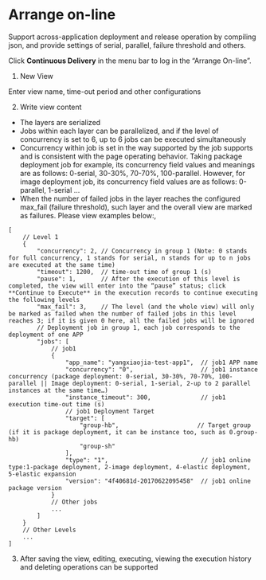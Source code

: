 # Arrange on-line


Support across-application deployment and release operation by compiling json, and provide settings of serial, parallel, failure threshold and others.

Click **Continuous Delivery** in the menu bar to log in the “Arrange On-line”.

1. New View

Enter view name, time-out period and other configurations

2. Write view content

- The layers are serialized
- Jobs within each layer can be parallelized, and if the level of concurrency is set to 6, up to 6 jobs can be executed simultaneously
- Concurrency within job is set in the way supported by the job supports and is consistent with the page operating behavior. Taking package deployment job for example, its concurrency field values and meanings are as follows: 0-serial, 30-30%, 70-70%, 100-parallel. However, for image deployment job, its concurrency field values are as follows: 0-parallel, 1-serial …
- When the number of failed jobs in the layer reaches the configured max_fail (failure threshold), such layer and the overall view are marked as failures. Please view examples below:,

```
[
    // Level 1
    {
        "concurrency": 2, // Concurrency in group 1 (Note: 0 stands for full concurrency, 1 stands for serial, n stands for up to n jobs are executed at the same time)
        "timeout": 1200,  // time-out time of group 1 (s)
        "pause": 1,       // After the execution of this level is completed, the view will enter into the “pause” status; click **Continue to Execute** in the execution records to continue executing the following levels
        "max_fail": 3,    // The level (and the whole view) will only be marked as failed when the number of failed jobs in this level reaches 3; if it is given 0 here, all the failed jobs will be ignored
        // Deployment job in group 1, each job corresponds to the deployment of one APP
        "jobs": [
            // job1
            {
                "app_name": "yangxiaojia-test-app1",  // job1 APP name
                "concurrency": "0",                   // job1 instance concurrency (package deployment: 0-serial, 30-30%, 70-70%, 100-parallel || Image deployment: 0-serial, 1-serial, 2-up to 2 parallel instances at the same time…)
                "instance_timeout": 300,              // job1 execution time-out time (s)
                // job1 Deployment Target
                "target": [
                    "group-hb",                      // Target group (if it is package deployment, it can be instance too, such as 0.group-hb)
                    "group-sh"
                ],
                "type": "1",                          // job1 online type:1-package deployment, 2-image deployment, 4-elastic deployment, 5-elastic expansion
                "version": "4f40681d-20170622095458"  // job1 online package version
            }
            // Other jobs
            ...
        ]
    }
    // Other Levels
    ...
]
```

3. After saving the view, editing, executing, viewing the execution history and deleting operations can be supported
